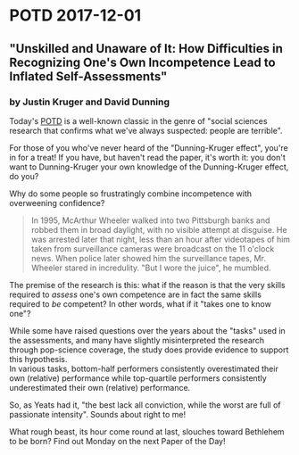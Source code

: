 # POTD 2017-12-01
## "Unskilled and Unaware of It: How Difficulties in Recognizing One's Own Incompetence Lead to Inflated Self-Assessments"
### by Justin Kruger and David Dunning

Today's [POTD](http://psych.colorado.edu/~vanboven/teaching/p7536_heurbias/p7536_readings/kruger_dunning.pdf) is a well-known classic in the genre of "social sciences research that confirms what we've always suspected: people are terrible".  

For those of you who've never heard of the "Dunning-Kruger effect", you're in for a treat! If you have, but haven't read the paper, it's worth it: you don't want to Dunning-Kruger your own knowledge of the Dunning-Kruger effect, do you?  

Why do some people so frustratingly combine incompetence with overweening confidence?  
> In 1995, McArthur Wheeler walked into two Pittsburgh banks and robbed them in broad daylight, with no visible attempt at disguise.
> He was arrested later that night, less than an hour after videotapes of him taken from surveillance cameras were broadcast on the 11 o'clock news.
> When police later showed him the surveillance tapes, Mr. Wheeler stared in incredulity.
> "But I wore the juice", he mumbled.

The premise of the research is this: what if the reason is that the very skills required to *assess* one's own competence are in fact the same skills required to *be* competent? In other words, what if it "takes one to know one"?  

While some have raised questions over the years about the "tasks" used in the assessments, and many have slightly misinterpreted the research through pop-science coverage, the study does provide evidence to support this hypothesis.  
In various tasks, bottom-half performers consistently overestimated their own (relative) performance while top-quartile performers consistently underestimated their own (relative) performance.

So, as Yeats had it, "the best lack all conviction, while the worst are full of passionate intensity". Sounds about right to me!

What rough beast, its hour come round at last, slouches toward Bethlehem to be born? Find out Monday on the next Paper of the Day!
